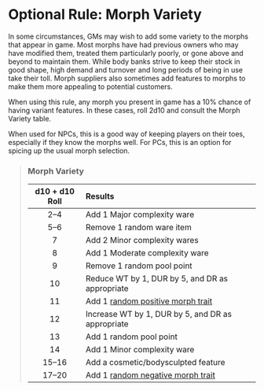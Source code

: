 # Optional Rule: Morph Variety

In some circumstances, GMs may wish to add some variety to the morphs that appear in game. Most morphs have had previous owners who may have modified them, treated them particularly poorly, or gone above and beyond to maintain them. While body banks strive to keep their stock in good shape, high demand and turnover and long periods of being in use take their toll. Morph suppliers also sometimes add features to morphs to make them more appealing to potential customers.

When using this rule, any morph you present in game has a 10% chance of having variant features. In these cases, roll 2d10 and consult the Morph Variety table.

When used for NPCs, this is a good way of keeping players on their toes, especially if they know the morphs well. For PCs, this is an option for spicing up the usual morph selection.

<blockquote class="table">

### Morph Variety

<div class="tnw1">

| d10 + d10 Roll | Results                                                                                   |
| :------------: | :---------------------------------------------------------------------------------------- |
|      2–4       | Add 1 Major complexity ware                                                               |
|      5–6       | Remove 1 random ware item                                                                 |
|       7        | Add 2 Minor complexity wares                                                              |
|       8        | Add 1 Moderate complexity ware                                                            |
|       9        | Remove 1 random pool point                                                                |
|       10       | Reduce WT by 1, DUR by 5, and DR as appropriate                                           |
|       11       | Add 1 [random positive morph trait](../01/22-trait-tables.md#positive-morph-traits-d100) |
|       12       | Increase WT by 1, DUR by 5, and DR as appropriate                                         |
|       13       | Add 1 random pool point                                                                   |
|       14       | Add 1 Minor complexity ware                                                               |
|     15–16      | Add a cosmetic/bodysculpted feature                                                       |
|     17–20      | Add 1 [random negative morph trait](../01/22-trait-tables.md#negative-morph-traits-d100) |

</div>

</blockquote>
